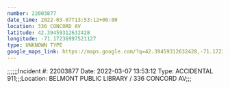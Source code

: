 ```yaml
---
number: 22003877
date_time: 2022-03-07T13:53:12+00:00
location: 336 CONCORD AV
latitude: 42.39459312632428
longitude: -71.17236997521127
type: UNKNOWN TYPE
google_maps_link: https://maps.google.com/?q=42.39459312632428,-71.17236997521127
---
```


;;;;;;Incident #: 22003877   Date: 2022-03-07 13:53:12   Type: ACCIDENTAL 911;;;Location: BELMONT PUBLIC LIBRARY / 336 CONCORD AV;;;
